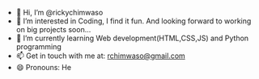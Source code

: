 - 👋 Hi, I’m @rickychimwaso
- 👀 I’m interested in Coding, I find it fun. And looking forward to working on big projects soon...
- 🌱 I’m currently learning Web development(HTML,CSS,JS) and Python programming
- 📫 Get in touch with me at: rchimwaso@gmail.com
- 😄 Pronouns: He

<!---
rickychimwaso/rickychimwaso is a ✨ special ✨ repository because its `README.md` (this file) appears on your GitHub profile.
You can click the Preview link to take a look at your changes.
--->
